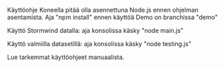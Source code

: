 Käyttöohje
Koneella pitää olla asennettuna Node.js ennen ohjelman asentamista. 
Aja "npm install" ennen käyttöä
Demo on branchissa "demo"

Käyttö Stormwind datalla:
aja konsolissa käsky 
"node main.js"

Käyttö valmiilla datasetillä:
aja konsolissa käsky
"node testing.js"

Lue tarkemmat käyttöohjeet manuaalista.
